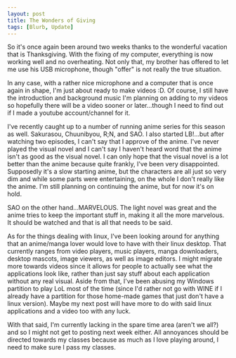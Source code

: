```yaml
---
layout: post
title: The Wonders of Giving
tags: [Blurb, Update]
---
```


So it's once again been around two weeks thanks to the wonderful vacation that is Thanksgiving. With the fixing of my computer, everything is now working well and no overheating. Not only that, my brother has offered to let me use his USB microphone, though "offer" is not really the true situation.

In any case, with a rather nice microphone and a computer that is once again in shape, I'm just about ready to make videos :D. Of course, I still have the introduction and background music I'm planning on adding to my videos so hopefully there will be a video sooner or later...though I need to find out if I made a youtube account/channel for it.

I've recently caught up to a number of running anime series for this season as well. Sakurasou, Chuunibyou, R;N, and SAO. I also started LB!...but after watching two episodes, I can't say that I approve of the anime. I've never played the visual novel and I can't say I haven't heard word that the anime isn't as good as the visual novel. I can only hope that the visual novel is a lot better than the anime because quite frankly, I've been very disappointed. Supposedly it's a slow starting anime, but the characters are all just so very dim and while some parts were entertaining, on the whole I don't really like the anime. I'm still planning on continuing the anime, but for now it's on hold.

SAO on the other hand...MARVELOUS. The light novel was great and the anime tries to keep the important stuff in, making it all the more marvelous. It should be watched and that is all that needs to be said.

As for the things dealing with linux, I've been looking around for anything that an anime/manga lover would love to have with their linux desktop. That currently ranges from video players, music players, manga downloaders, desktop mascots, image viewers, as well as image editors. I might migrate more towards videos since it allows for people to actually see what the applications look like, rather than just say stuff about each application without any real visual. Aside from that, I've been abusing my Windows partition to play LoL most of the time (since I'd rather not go with WINE if I already have a partition for those home-made games that just don't have a linux version). Maybe my next post will have more to do with said linux applications and a video too with any luck.

With that said, I'm currently lacking in the spare time area (aren't we all?) and so I might not get to posting next week either. All annoyances should be directed towards my classes because as much as I love playing around, I need to make sure I pass my classes.
